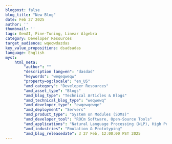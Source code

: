 ```yaml
---
blogpost: false
blog_title: "New Blog"
date: Feb 27 2025
author: ''
thumbnail: ''
tags: GenAI, Fine-Tuning, Linear Algebra
category: Developer Resources
target_audience: wqeqwdazdas
key_value_propositions: dsadsadas
language: English
myst:
    html_meta:
        "author": ""
        "description lang=en": "dasdad"
        "keywords": "weqeqweqw"
        "property=og:locale": "en_US"
        "amd_category": "Developer Resources"
        "amd_asset_type": "Blogs"
        "amd_blog_type": "Technical Articles & Blogs"
        "amd_technical_blog_type": "weqwewq"
        "amd_developer_type": "ewqewqewqe"
        "amd_deployment": "Servers"
        "amd_product_type": "System on Modules (SOMs)"
        "amd_developer_tool": "ROCm Software, Open-Source Tools"
        "amd_applications": "Natural Language Processing (NLP), High Performance Computing"
        "amd_industries": "Emulation & Prototyping"
        "amd_blog_releasedate": 3 27 Feb, 12:00:00 PST 2025
---
```

